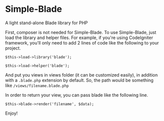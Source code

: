 # Simple-Blade
A light stand-alone Blade library for PHP

First, composer is not needed for Simple-Blade. 
To use Simple-Blade, just load the library and helper files.
For example, if you're using CodeIgniter framework, 
you'll only need to add 2 lines of code like the following to your project.

`$this->load->library('blade');`

`$this->load->helper('blade');`

And put you views in views folder (it can be customized easily), in addition with a `.blade.php` extension by default. 
So, the path would be something like `/views/filename.blade.php`

In order to return your view, you can pass blade like the following line.

`$this->blade->render('filename', $data);`

Enjoy!
